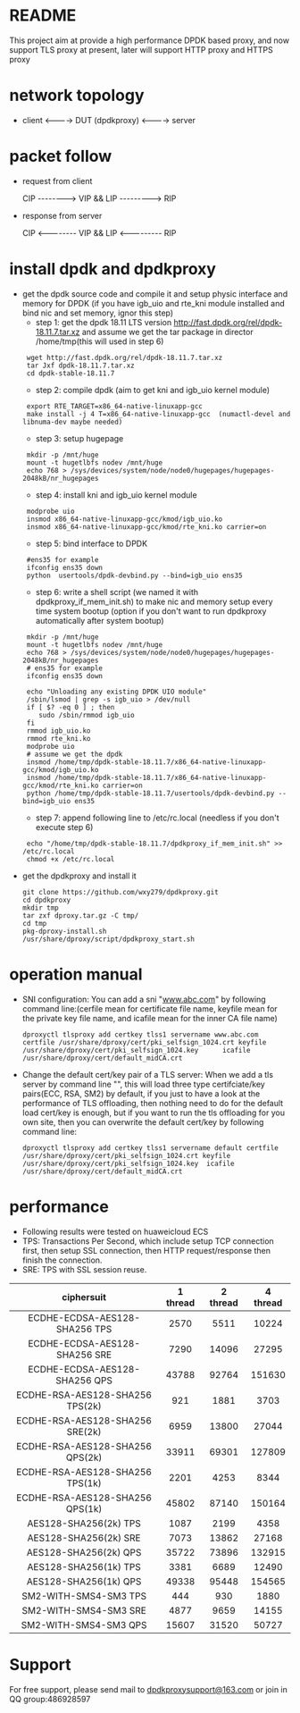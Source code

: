 # README
  This project aim at provide a high performance DPDK based proxy, and now support TLS proxy at present, later will support HTTP proxy and HTTPS proxy 
# network topology
* client <----> DUT (dpdkproxy) <----> server 
# packet follow
  * request from client

    CIP -------->  VIP && LIP ---------> RIP
  * response from server

    CIP <--------  VIP && LIP <--------- RIP
# install dpdk and dpdkproxy
  * get the dpdk source code and compile it and setup physic interface and memory for DPDK (if you have igb_uio and rte_kni module installed and bind nic and set memory, ignor this step)
      * step 1: get the dpdk 18.11 LTS version http://fast.dpdk.org/rel/dpdk-18.11.7.tar.xz and assume we get the tar package in director /home/tmp(this will used in step 6)
      ```
       wget http://fast.dpdk.org/rel/dpdk-18.11.7.tar.xz
       tar Jxf dpdk-18.11.7.tar.xz
       cd dpdk-stable-18.11.7
      ```
      * step 2: compile dpdk (aim to get kni and igb_uio kernel module)
      ```
       export RTE_TARGET=x86_64-native-linuxapp-gcc
       make install -j 4 T=x86_64-native-linuxapp-gcc  (numactl-devel and libnuma-dev maybe needed)
      ```
      * step 3: setup hugepage
      ```
       mkdir -p /mnt/huge
       mount -t hugetlbfs nodev /mnt/huge
       echo 768 > /sys/devices/system/node/node0/hugepages/hugepages-2048kB/nr_hugepages
      ```
      * step 4: install kni and igb_uio kernel module
      ```
       modprobe uio
       insmod x86_64-native-linuxapp-gcc/kmod/igb_uio.ko
       insmod x86_64-native-linuxapp-gcc/kmod/rte_kni.ko carrier=on
      ```
      * step 5: bind interface to DPDK
      ```
       #ens35 for example
       ifconfig ens35 down
       python  usertools/dpdk-devbind.py --bind=igb_uio ens35
      ```
      * step 6: write a shell script (we named it with dpdkproxy_if_mem_init.sh) to make nic and memory setup every time system bootup (option if you don't want to run dpdkproxy automatically after system bootup) 
      ```
       mkdir -p /mnt/huge
       mount -t hugetlbfs nodev /mnt/huge
       echo 768 > /sys/devices/system/node/node0/hugepages/hugepages-2048kB/nr_hugepages
       # ens35 for example
       ifconfig ens35 down
       
       echo "Unloading any existing DPDK UIO module"
       /sbin/lsmod | grep -s igb_uio > /dev/null
       if [ $? -eq 0 ] ; then
          sudo /sbin/rmmod igb_uio
       fi
       rmmod igb_uio.ko
       rmmod rte_kni.ko 
       modprobe uio 
       # assume we get the dpdk 
       insmod /home/tmp/dpdk-stable-18.11.7/x86_64-native-linuxapp-gcc/kmod/igb_uio.ko
       insmod /home/tmp/dpdk-stable-18.11.7/x86_64-native-linuxapp-gcc/kmod/rte_kni.ko carrier=on
       python /home/tmp/dpdk-stable-18.11.7/usertools/dpdk-devbind.py --bind=igb_uio ens35
      ```
      * step 7: append following line to /etc/rc.local (needless if you don't execute step 6)
      ```
       echo "/home/tmp/dpdk-stable-18.11.7/dpdkproxy_if_mem_init.sh" >> /etc/rc.local
       chmod +x /etc/rc.local
      ```
  * get the dpdkproxy and install it 
    ```
    git clone https://github.com/wxy279/dpdkproxy.git
    cd dpdkproxy
    mkdir tmp
    tar zxf dproxy.tar.gz -C tmp/
    cd tmp
    pkg-dproxy-install.sh
    /usr/share/dproxy/script/dpdkproxy_start.sh
    ```
# operation manual
  * SNI configuration:
      You can add a sni "www.abc.com" by following command line:(cerfile mean for certificate file name, keyfile mean for the private key file name, and icafile mean for the inner CA file name)
      ```
      dproxyctl tlsproxy add certkey tlss1 servername www.abc.com certfile /usr/share/dproxy/cert/pki_selfsign_1024.crt keyfile /usr/share/dproxy/cert/pki_selfsign_1024.key      icafile /usr/share/dproxy/cert/default_midCA.crt
      ```
  * Change the default cert/key pair of a TLS server:
      When we add a tls server by command line "", this will load three type certifciate/key pairs(ECC, RSA, SM2) by default, if you just to have a look at the performance of TLS offloading, then nothing need to do for the default load cert/key is enough, but if you want to run the tls offloading for you own site, then you can overwrite the default cert/key by following command line:
      ```
    dproxyctl tlsproxy add certkey tlss1 servername default certfile /usr/share/dproxy/cert/pki_selfsign_1024.crt keyfile /usr/share/dproxy/cert/pki_selfsign_1024.key  icafile /usr/share/dproxy/cert/default_midCA.crt
      ```
# performance
   * Following results were tested on huaweicloud ECS
   * TPS: Transactions Per Second, which include setup TCP connection first, then setup SSL connection, then HTTP request/response then finish the connection.
   * SRE: TPS with SSL session reuse.
    
|               ciphersuit         |      1 thread   |2 thread    |4 thread   |
| :------------------------------: | :-------------: | :--------: | :--------:|
| ECDHE-ECDSA-AES128-SHA256 TPS    | 2570            |  5511      |    10224  |
| ECDHE-ECDSA-AES128-SHA256 SRE    | 7290            |  14096     |    27295  |
| ECDHE-ECDSA-AES128-SHA256 QPS    | 43788           |  92764     |    151630 |
| ECDHE-RSA-AES128-SHA256 TPS(2k)  | 921             |  1881      |    3703   |
| ECDHE-RSA-AES128-SHA256 SRE(2k)  | 6959            |  13800     |    27044  |
| ECDHE-RSA-AES128-SHA256 QPS(2k)  | 33911           |  69301     |  127809   |
| ECDHE-RSA-AES128-SHA256 TPS(1k)  | 2201            |  4253      |    8344   |
| ECDHE-RSA-AES128-SHA256 QPS(1k)  | 45802           |  87140     |   150164  |
| AES128-SHA256(2k) TPS            | 1087            |  2199      |    4358   |
| AES128-SHA256(2k) SRE            | 7073            |  13862     |    27168  |
| AES128-SHA256(2k) QPS            | 35722           |  73896     |   132915  |
| AES128-SHA256(1k) TPS            | 3381            |  6689      |    12490  |
| AES128-SHA256(1k) QPS            | 49338           |  95448     |   154565  |
| SM2-WITH-SMS4-SM3 TPS            | 444             |  930       |   1880    |
| SM2-WITH-SMS4-SM3 SRE            | 4877            |  9659      |   14155   |
| SM2-WITH-SMS4-SM3 QPS            | 15607           |  31520     |   50727   |

# Support

For free support, please send mail to dpdkproxysupport@163.com or join in QQ group:486928597
